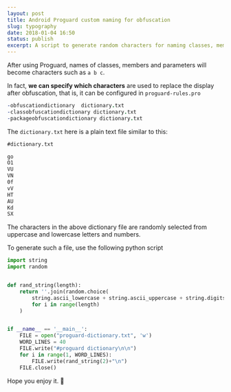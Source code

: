 ```yaml
---
layout: post
title: Android Proguard custom naming for obfuscation
slug: typography
date: 2018-01-04 16:50
status: publish
excerpt: A script to generate random characters for naming classes, members and parameters after obfuscation 
---
```

After using Proguard, names of classes, members and parameters will become characters such as `a b c`.

In fact, **we can specify which characters** are used to replace the display after obfuscation, that is, it can be configured in `proguard-rules.pro`


``` pro
-obfuscationdictionary  dictionary.txt
-classobfuscationdictionary dictionary.txt
-packageobfuscationdictionary dictionary.txt
```

The `dictionary.txt` here is a plain text file similar to this:

``` txt
#dictionary.txt

go
O1
VU
VN
0f
vV
HT
AU
Kd
SX
```

The characters in the above dictionary file are randomly selected from uppercase and lowercase letters and numbers.

To generate such a file, use the following python script

``` python
import string
import random


def rand_string(length):
    return ''.join(random.choice(
        string.ascii_lowercase + string.ascii_uppercase + string.digits)
        for i in range(length)
    )


if __name__ == '__main__':
    FILE = open("proguard-dictionary.txt", 'w')
    WORD_LINES = 40
    FILE.write("#proguard dictionary\n\n")
    for i in range(1, WORD_LINES):
        FILE.write(rand_string(2)+"\n")
    FILE.close()
```

Hope you enjoy it. 🙂